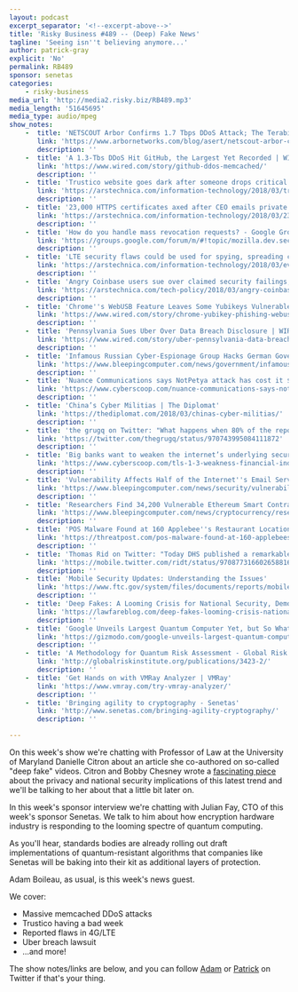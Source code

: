 ```yaml
---
layout: podcast
excerpt_separator: '<!--excerpt-above-->'
title: 'Risky Business #489 -- (Deep) Fake News'
tagline: 'Seeing isn''t believing anymore...'
author: patrick-gray
explicit: 'No'
permalink: RB489
sponsor: senetas
categories:
    - risky-business
media_url: 'http://media2.risky.biz/RB489.mp3'
media_length: '51645695'
media_type: audio/mpeg
show_notes:
    -  title: 'NETSCOUT Arbor Confirms 1.7 Tbps DDoS Attack; The Terabit Attack Era Is Upon Us'
       link: 'https://www.arbornetworks.com/blog/asert/netscout-arbor-confirms-1-7-tbps-ddos-attack-terabit-attack-era-upon-us/'
       description: '' 
    -  title: 'A 1.3-Tbs DDoS Hit GitHub, the Largest Yet Recorded | WIRED'
       link: 'https://www.wired.com/story/github-ddos-memcached/'
       description: '' 
    -  title: 'Trustico website goes dark after someone drops critical flaw on Twitter | Ars Technica'
       link: 'https://arstechnica.com/information-technology/2018/03/trustico-website-goes-dark-after-someone-drops-critical-flaw-on-twitter/'
       description: '' 
    -  title: '23,000 HTTPS certificates axed after CEO emails private keys | Ars Technica'
       link: 'https://arstechnica.com/information-technology/2018/03/23000-https-certificates-axed-after-ceo-e-mails-private-keys/'
       description: '' 
    -  title: 'How do you handle mass revocation requests? - Google Groups'
       link: 'https://groups.google.com/forum/m/#!topic/mozilla.dev.security.policy/wxX4Yv0E3Mk'
       description: '' 
    -  title: 'LTE security flaws could be used for spying, spreading chaos | Ars Technica'
       link: 'https://arstechnica.com/information-technology/2018/03/even-more-bugs-in-lte-networks-allow-eavesdropping-fake-emergency-messages/'
       description: '' 
    -  title: 'Angry Coinbase users sue over claimed security failings, insider trading | Ars Technica'
       link: 'https://arstechnica.com/tech-policy/2018/03/angry-coinbase-users-sue-over-claimed-security-failings-insider-trading/'
       description: '' 
    -  title: 'Chrome''s WebUSB Feature Leaves Some Yubikeys Vulnerable to Attack | WIRED'
       link: 'https://www.wired.com/story/chrome-yubikey-phishing-webusb/'
       description: '' 
    -  title: 'Pennsylvania Sues Uber Over Data Breach Disclosure | WIRED'
       link: 'https://www.wired.com/story/uber-pennsylvania-data-breach-lawsuit/'
       description: '' 
    -  title: 'Infamous Russian Cyber-Espionage Group Hacks German Government'
       link: 'https://www.bleepingcomputer.com/news/government/infamous-russian-cyber-espionage-group-hacks-german-government/'
       description: '' 
    -  title: 'Nuance Communications says NotPetya attack has cost it $92 million since June'
       link: 'https://www.cyberscoop.com/nuance-communications-says-notpetya-ransomware-cost-it-98-million-since-june/'
       description: '' 
    -  title: 'China’s Cyber Militias | The Diplomat'
       link: 'https://thediplomat.com/2018/03/chinas-cyber-militias/'
       description: '' 
    -  title: 'the grugq on Twitter: "What happens when 80% of the reporter’s of Android bugs and half the MSFT top 100 researchers go radio silent? This will be interesting. VEP that...… https://t.co/NSh8a878Gt"'
       link: 'https://twitter.com/thegrugq/status/970743995084111872'
       description: '' 
    -  title: 'Big banks want to weaken the internet’s underlying security protocol'
       link: 'https://www.cyberscoop.com/tls-1-3-weakness-financial-industry-ietf/'
       description: '' 
    -  title: 'Vulnerability Affects Half of the Internet''s Email Servers'
       link: 'https://www.bleepingcomputer.com/news/security/vulnerability-affects-half-of-the-internets-email-servers/'
       description: '' 
    -  title: 'Researchers Find 34,200 Vulnerable Ethereum Smart Contracts'
       link: 'https://www.bleepingcomputer.com/news/cryptocurrency/researchers-find-34-200-vulnerable-ethereum-smart-contracts/'
       description: '' 
    -  title: 'POS Malware Found at 160 Applebee''s Restaurant Locations | Threatpost | The first stop for security news'
       link: 'https://threatpost.com/pos-malware-found-at-160-applebees-restaurant-locations/130281/'
       description: '' 
    -  title: 'Thomas Rid on Twitter: "Today DHS published a remarkable 2016 FOUO document: network infrastructure devices *in US gov federal agencies* (ie Cisco routers) have been "the attack-vector of choice for advanced threat actors"—for several years. And between the lines: the attackers sometimes succeeded. https://t.co/lMdK6MUTsV"'
       link: 'https://mobile.twitter.com/ridt/status/970877316602658816'
       description: '' 
    -  title: 'Mobile Security Updates: Understanding the Issues'
       link: 'https://www.ftc.gov/system/files/documents/reports/mobile-security-updates-understanding-issues/mobile_security_updates_understanding_the_issues_publication_final.pdf'
       description: '' 
    -  title: 'Deep Fakes: A Looming Crisis for National Security, Democracy and Privacy? - Lawfare'
       link: 'https://lawfareblog.com/deep-fakes-looming-crisis-national-security-democracy-and-privacy'
       description: '' 
    -  title: 'Google Unveils Largest Quantum Computer Yet, but So What?'
       link: 'https://gizmodo.com/google-unveils-largest-quantum-computer-yet-but-so-wha-1823546420?IR=T'
       description: '' 
    -  title: 'A Methodology for Quantum Risk Assessment - Global Risk Institute : Global Risk Institute'
       link: 'http://globalriskinstitute.org/publications/3423-2/'
       description: '' 
    -  title: 'Get Hands on with VMRay Analyzer | VMRay'
       link: 'https://www.vmray.com/try-vmray-analyzer/'
       description: '' 
    -  title: 'Bringing agility to cryptography - Senetas'
       link: 'http://www.senetas.com/bringing-agility-cryptography/'
       description: '' 

---
```

On this week's show we're chatting with Professor of Law at the University of Maryland Danielle Citron about an article she co-authored on so-called "deep fake" videos. Citron and Bobby Chesney wrote a <a href='https://lawfareblog.com/deep-fakes-looming-crisis-national-security-democracy-and-privacy'>fascinating piece</a> about the privacy and national security implications of this latest trend and we'll be talking to her about that a little bit later on.

In this week's sponsor interview we're chatting with Julian Fay, CTO of this week's sponsor Senetas. We talk to him about how encryption hardware industry is responding to the looming spectre of quantum computing. 

As you'll hear, standards bodies are already rolling out draft implementations of quantum-resistant algorithms that companies like Senetas will be baking into their kit as additional layers of protection. 

Adam Boileau, as usual, is this week's news guest.

We cover:

* Massive memcached DDoS attacks
* Trustico having a bad week
* Reported flaws in 4G/LTE
* Uber breach lawsuit
* ...and more!

The show notes/links are below, and you can follow <a href='https://twitter.com/metlstorm'>Adam</a> or <a href='https://twitter.com/riskybusiness'>Patrick</a> on Twitter if that's your thing.
